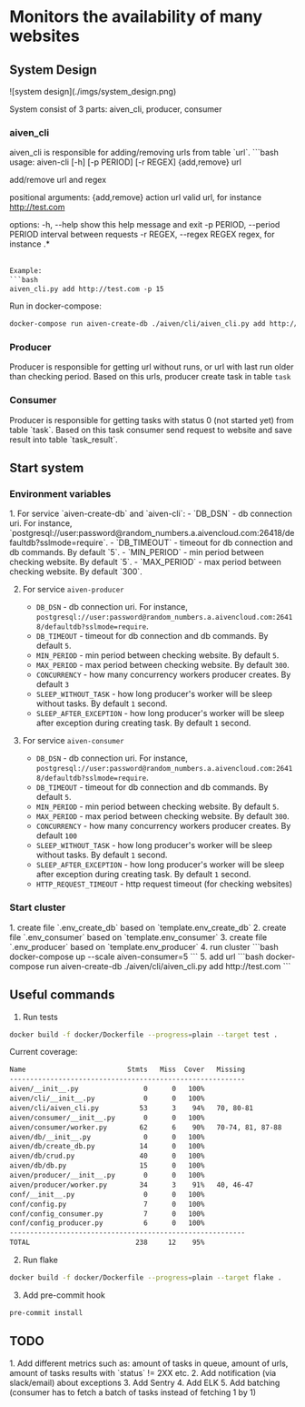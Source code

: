 <h1>Monitors the availability of many websites</h1>

<h2>System Design</h2>
![system design](./imgs/system_design.png)

System consist of 3 parts: aiven_cli, producer, consumer

<h3>aiven_cli</h3>
aiven_cli is responsible for adding/removing urls from table `url`.
```bash
usage: aiven-cli [-h] [-p PERIOD] [-r REGEX] {add,remove} url

add/remove url and regex

positional arguments:
  {add,remove}          action
  url                   valid url, for instance http://test.com

options:
  -h, --help            show this help message and exit
  -p PERIOD, --period PERIOD
                        interval between requests
  -r REGEX, --regex REGEX
                        regex, for instance .*
```

Example:
```bash
aiven_cli.py add http://test.com -p 15
```

Run in docker-compose:
```bash
docker-compose run aiven-create-db ./aiven/cli/aiven_cli.py add http://test.com -p 15
```

<h3>Producer</h3>

Producer is responsible for getting url without runs, or url with last run older than checking period.
Based on this urls, producer create task in table `task`


<h3>Consumer</h3>
Producer is responsible for getting tasks with status 0 (not started yet) from table `task`.
Based on this task consumer send request to website and save result into table `task_result`.


<h2>Start system</h2>

<h3>Environment variables</h3>
1. For service `aiven-create-db` and `aiven-cli`:
    - `DB_DSN` - db connection uri. For instance, `postgresql://user:password@random_numbers.a.aivencloud.com:26418/defaultdb?sslmode=require`.
    - `DB_TIMEOUT` - timeout for db connection and db commands. By default `5`.
    - `MIN_PERIOD` - min period between checking website. By default `5`.
    - `MAX_PERIOD` - max period between checking website. By default `300`.

2. For service `aiven-producer`
    - `DB_DSN` - db connection uri. For instance, `postgresql://user:password@random_numbers.a.aivencloud.com:26418/defaultdb?sslmode=require`.
    - `DB_TIMEOUT` - timeout for db connection and db commands. By default `5`.
    - `MIN_PERIOD` - min period between checking website. By default `5`.
    - `MAX_PERIOD` - max period between checking website. By default `300`.
    - `CONCURRENCY` - how many concurrency workers producer creates. By default `3`
    - `SLEEP_WITHOUT_TASK` - how long producer's worker will be sleep without tasks. By default `1` second.
    - `SLEEP_AFTER_EXCEPTION` - how long producer's worker will be sleep after exception during creating task. By default `1` second.

3. For service `aiven-consumer`
    - `DB_DSN` - db connection uri. For instance, `postgresql://user:password@random_numbers.a.aivencloud.com:26418/defaultdb?sslmode=require`.
    - `DB_TIMEOUT` - timeout for db connection and db commands. By default `5`.
    - `MIN_PERIOD` - min period between checking website. By default `5`.
    - `MAX_PERIOD` - max period between checking website. By default `300`.
    - `CONCURRENCY` - how many concurrency workers producer creates. By default `100`
    - `SLEEP_WITHOUT_TASK` - how long producer's worker will be sleep without tasks. By default `1` second.
    - `SLEEP_AFTER_EXCEPTION` - how long producer's worker will be sleep after exception during creating task. By default `1` second.
    - `HTTP_REQUEST_TIMEOUT` - http request timeout (for checking websites)

<h3>Start cluster</h3>
1. create file `.env_create_db` based on `template.env_create_db`
2. create file `.env_consumer` based on `template.env_consumer`
3. create file `.env_producer` based on `template.env_producer`
4. run cluster
```bash
docker-compose up --scale aiven-consumer=5
```
5. add url
```bash
docker-compose run aiven-create-db ./aiven/cli/aiven_cli.py add http://test.com
```

<h2>Useful commands</h2>

1. Run tests
```bash
docker build -f docker/Dockerfile --progress=plain --target test .
```

Current coverage:
```bash
Name                         Stmts   Miss  Cover   Missing
----------------------------------------------------------
aiven/__init__.py                0      0   100%
aiven/cli/__init__.py            0      0   100%
aiven/cli/aiven_cli.py          53      3    94%   70, 80-81
aiven/consumer/__init__.py       0      0   100%
aiven/consumer/worker.py        62      6    90%   70-74, 81, 87-88
aiven/db/__init__.py             0      0   100%
aiven/db/create_db.py           14      0   100%
aiven/db/crud.py                40      0   100%
aiven/db/db.py                  15      0   100%
aiven/producer/__init__.py       0      0   100%
aiven/producer/worker.py        34      3    91%   40, 46-47
conf/__init__.py                 0      0   100%
conf/config.py                   7      0   100%
conf/config_consumer.py          7      0   100%
conf/config_producer.py          6      0   100%
----------------------------------------------------------
TOTAL                          238     12    95%
```

2. Run flake
```bash
docker build -f docker/Dockerfile --progress=plain --target flake .
```

3. Add pre-commit hook
```bash
pre-commit install
```

<h2>TODO</h2>
1. Add different metrics such as: amount of tasks in queue, amount of urls, amount of tasks results with `status` != 2XX etc.
2. Add notification (via slack/email) about exceptions
3. Add Sentry
4. Add ELK
5. Add batching (consumer has to fetch a batch of tasks instead of fetching 1 by 1)

